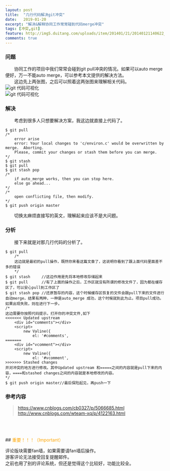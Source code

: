 ```yaml
---
layout: post
title:  "几行代码解决git冲突"
date:   2019-01-20
excerpt: "解决&解释协同工作常常碰到代码merge冲突"
tags: [冲突,git]
feature: http://img5.duitang.com/uploads/item/201401/21/20140121140622_nMuZi.jpeg
comments: true
---
```


### 问题

&emsp;&emsp;协同工作的项目中我们常常会碰到git pull冲突的情况。如果可以auto merge便好，万一不能auto merge，可以参考本文提供的解决方法。<br/>
&emsp;&emsp;这边先上两张图，之后可以照着这两张图来理解相关代码。<br/>
![git 代码可视化](https://JiabinTan.github.io/assets/img/post/211933513474570.jpg "git 代码可视化")<br/>
![git 代码可视化](https://JiabinTan.github.io/assets/img/post/211934044109593.jpg 'git 代码可视化')
### 解决
&emsp;&emsp;考虑到很多人只想要解决方案，我这边就直接上代码了。<br/>


    $ git pull 
    /*
    	error arise
    	error: Your local changes to 'c/environ.c' would be overwritten by merge.  Aborting.
    	Please, commit your changes or stash them before you can merge.
    */
    $ git stash
    $ git pull
    $ git stash pop
    /*
    	if auto_merge works, then you can stop here.
    	else go ahead...
    */
    /*
    	open conflicting file, then modify.
    */
    $ git push origin master
    
&emsp;&emsp;切换太麻烦直接写的英文，理解起来应该不是大问题。<br/>

### 分析
&emsp;&emsp;接下来就是对那几行代码的分析了。<br/>

    $ git pull 
    	/*
    	这边就是最初的pull操作，既然你来看这篇文章了，这说明你看到了跟上面代码里面差不多的错误
    	*/
    $ git stash		//这边作用是先将本地修改存储起来
    $ git pull		//有了上面的操作之后，工作区就没有所谓的修改文件了，因为都在缓存区了，可以安心pull到工作区了
    $ git stash pop	//还原暂存的内容，这个时候缓存区恢复的文件会跟pull下来的文件进行自动merge，结果有两种，一种是auto_merge 成功，这个时候就到此为止。项目pull成功。如果出现失败，则在进行下一步。
    /*
    这边需要你按照代码提示，打开你的冲突文件,如下
    <<<<<<< Updated upstream
        <div id="comments"></div>
        <script>
            new Valine({
                el: '#comments',
    =======
        <div id="vcomment"></div>
        <script>
            new Valine({
                el: '#vcomment',
    >>>>>>> Stashed changes
    并对冲突的地方进行修改。其中Updated upstream 和=====之间的内容就是pull下来的内容，====和stashed changes之间的内容就是本地修改的内容。
    */
    $ git push origin master//最后保险起见，再push一下

### 参考内容

>  https://www.cnblogs.com/cb0327/p/5066685.html <br/>
>  http://www.cnblogs.com/wteam-xq/p/4122163.html

<br/>
<br/>
<br/>
## <label style="color:orange">重要！！！（Important）</label>

评论版块需要fan墙，如果需要请fan墙后操作。<br/>
游客评论无法接受回复提醒邮件。<br/>
之前也用了别的评论系统，但还是觉得这个比较好，功能比较全。<br/>

